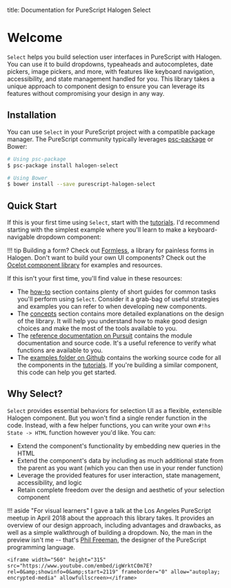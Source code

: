 title: Documentation for PureScript Halogen Select

# Welcome

`Select` helps you build selection user interfaces in PureScript with Halogen. You can use it to build dropdowns, typeaheads and autocompletes, date pickers, image pickers, and more, with features like keyboard navigation, accessibility, and state management handled for you. This library takes a unique approach to component design to ensure you can leverage its features without compromising your design in any way.

## Installation

You can use `Select` in your PureScript project with a compatible package manager. The PureScript community typically leverages [psc-package](https://github.com/purescript/psc-package) or Bower:

```sh
# Using psc-package
$ psc-package install halogen-select

# Using Bower
$ bower install --save purescript-halogen-select
```

## Quick Start

If this is your first time using `Select`, start with the [tutorials](https://citizennet.github.io/purescript-halogen-select/tutorials/getting-started). I'd recommend starting with the simplest example where you'll learn to make a keyboard-navigable dropdown component:

!!! tip
    Building a form? Check out [Formless](https://thomashoneyman.github.io/purescript-halogen-formless), a library for painless forms in Halogen. Don't want to build your own UI components? Check out the [Ocelot component library](https://citizennet.github.io/purescript-ocelot) for examples and resources.

If this isn't your first time, you'll find value in these resources:

* The [how-to](https://citizennet.github.io/purescript-halogen-select/how-to/embed-parent-queries) section contains plenty of short guides for common tasks you'll perform using `Select`. Consider it a grab-bag of useful strategies and examples you can refer to when developing new components.
* The [concepts](https://citizennet.github.io/purescript-halogen-select/concepts/understanding-free-queries) section contains more detailed explanations on the design of the library. It will help you understand how to make good design choices and make the most of the tools available to you.
* The [reference documentation on Pursuit](https://pursuit.purescript.org/packages/purescript-halogen-select) contains the module documentation and source code. It's a useful reference to verify what functions are available to you.
* The [examples folder on Github](https://github.com/citizennet/purescript-halogen-select) contains the working source code for all the components in the [tutorials](https://citizennet.github.io/purescript-halogen-select/tutorials/getting-started). If you're building a similar component, this code can help you get started.

## Why Select?

`Select` provides essential behaviors for selection UI as a flexible, extensible Halogen component. But you won't find a single render function in the code. Instead, with a few helper functions, you can write your own `#!hs State -> HTML` function however you'd like. You can:

* Extend the component's functionality by embedding new queries in the HTML
* Extend the component's data by including as much additional state from the parent as you want (which you can then use in your render function)
* Leverage the provided features for user interaction, state management, accessibility, and logic
* Retain complete freedom over the design and aesthetic of your selection component

!!! aside "For visual learners"
    I gave a talk at the Los Angeles PureScript meetup in April 2018 about the approach this library takes. It provides an overview of our design approach, including advantages and drawbacks, as well as a simple walkthrough of building a dropdown. No, the man in the preview isn't me -- that's [Phil Freeman](http://functorial.com/), the designer of the PureScript programming language.

    <iframe width="560" height="315" src="https://www.youtube.com/embed/igWrktC0m7E?rel=0&amp;showinfo=0&amp;start=2119" frameborder="0" allow="autoplay; encrypted-media" allowfullscreen></iframe>
